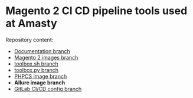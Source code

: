 # Magento 2 CI CD pipeline tools used at Amasty

Repository content:
- [Documentation branch](../../tree/docs)
- [Magento 2 images branch](../../tree/images)
- [toolbox.sh branch](../../tree/toolbox.sh)
- [toolbox.py branch](../../tree/toolbox.py)
- [PHPCS image branch](../../tree/phpcs)
- **Allure image branch**
- [GitLab CI/CD config branch](../../tree/gitlab-ci)
